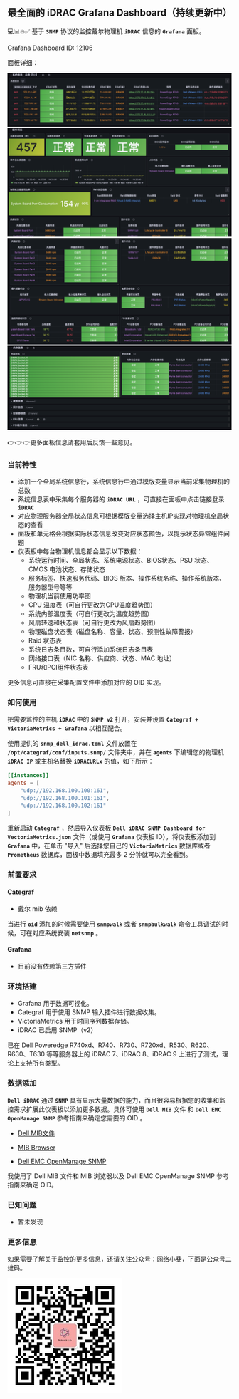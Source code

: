 ## 最全面的 iDRAC Grafana Dashboard（持续更新中）
💻📊🔥✅
基于 **`SNMP`** 协议的监控戴尔物理机 **`iDRAC`** 信息的 **`Grafana`** 面板。

Grafana Dashboard ID: 12106

面板详细：

![alt text](img/image.png)
![alt text](img/image-1.png)
![alt text](img/image-2.png)
![alt text](img/image-3.png)

👉👉👉更多面板信息请套用后反馈一些意见。

### 当前特性
- 添加一个全局系统信息行，系统信息行中通过模版变量显示当前采集物理机的总数
- 系统信息表中采集每个服务器的 **`iDRAC URL`** ，可直接在面板中点击链接登录 **`iDRAC`**
- 对应物理服务器全局状态信息可根据模版变量选择主机IP实现对物理机全局状态的查看
- 面板和单元格会根据实际状态信息改变对应状态颜色，以提示状态异常组件问题
- 仪表板中每台物理机信息都会显示以下数据：
    - 系统运行时间、全局状态、系统电源状态、BIOS状态、PSU 状态、CMOS 电池状态、存储状态
    - 服务标签、快速服务代码、BIOS 版本、操作系统名称、操作系统版本、服务器型号等等
    - 物理机当前使用功率图
    - CPU 温度表（可自行更改为CPU温度趋势图）
    - 系统内部温度表（可自行更改为温度趋势图）
    - 风扇转速和状态表（可自行更改为风扇趋势图）
    - 物理磁盘状态表（磁盘名称、容量、状态、预测性故障警报）
    - Raid 状态表
    - 系统日志条目数，可自行添加系统日志条目表
    - 网络接口表（NIC 名称、供应商、状态、MAC 地址）
    - FRU和PCI组件状态表

更多信息可直接在采集配置文件中添加对应的 OID 实现。 

### 如何使用

把需要监控的主机 **`iDRAC`** 中的 **`SNMP v2`** 打开，安装并设置 **`Categraf + VictoriaMetrics + Grafana`** 以相互配合。

使用提供的 **`snmp_dell_idrac.toml`** 文件放置在 **`/opt/categraf/conf/inputs.snmp/`** 文件夹中，并在 **`agents`** 下编辑您的物理机 **`iDRAC IP`** 或主机名替换 **`iDRACURLx`** 的值，如下所示：

```toml
[[instances]]
agents = [
    "udp://192.168.100.100:161",
    "udp://192.168.100.101:161",
    "udp://192.168.100.102:161"
]
```

重新启动 **`Categraf`** ，然后导入仪表板 **`Dell iDRAC SNMP Dashboard for VectoriaMetrics.json`** 文件（或使用 **`Grafana`** 仪表板 ID），将仪表板添加到 **`Grafana`** 中，在单击 "导入" 后选择您自己的 **`VictoriaMetrics`** 数据库或者 **`Prometheus`** 数据库，面板中数据填充最多 2 分钟就可以完全看到。

### 前置要求

#### Categraf

- 戴尔 mib 依赖

当进行 **`oid`** 添加的时候需要使用 **`snmpwalk`** 或者 **`snmpbulkwalk`** 命令工具调试的时候，可在对应系统安装 **`netsnmp`** 。

#### Grafana

- 目前没有依赖第三方插件

### 环境搭建

- Grafana 用于数据可视化。
- Categraf 用于使用 SNMP 输入插件进行数据收集。
- VictoriaMetrics 用于时间序列数据存储。
- iDRAC 已启用 SNMP（v2）

已在 Dell Poweredge R740xd、R740、R730、R720xd、R530、R620、R630、T630 等等服务器上的 iDRAC 7、iDRAC 8、iDRAC 9 上进行了测试，理论上支持所有类型。

### 数据添加

**`Dell iDRAC`** 通过 **`SNMP`** 具有显示大量数据的能力，而且很容易根据您的收集和监控需求扩展此仪表板以添加更多数据。具体可使用 **`Dell MIB`** 文件 和 **`Dell EMC OpenManage SNMP`** 参考指南来确定您需要的 OID 。

- [Dell MIB文件](https://www.dell.com/support/kbdoc/zh-cn/000177052/%E5%A6%82%E4%BD%95-%E6%9F%A5%E6%89%BE-%E6%88%B4%E5%B0%94-%E7%AE%A1%E7%90%86-%E4%BF%A1%E6%81%AF-%E5%BA%93-mib-%E6%96%87%E4%BB%B6)

- [MIB Browser](https://www.ireasoning.com/mibbrowser.shtml)

- [Dell EMC OpenManage SNMP](https://www.dell.com/support/manuals/zh-cn/openmanage-software-v10.1.0.0/om_snmp_10.1_refguide_pub/dell-emc-openmanage-snmp-reference-guide-version-10.1.0.0?spm=wolaidingtalk.workspace.0.0.6a1b76c6pEAzCq&guid=guid-5b8de7b7-879f-45a4-88e0-732155904029&lang=en-us)

我使用了 Dell MIB 文件和 MIB 浏览器以及 Dell EMC OpenManage SNMP 参考指南来确定 OID。

### 已知问题

- 暂未发现

### 更多信息

如果需要了解关于监控的更多信息，还请关注公众号：网络小斐，下面是公众号二维码。

![alt text](img/qrcode.jpg)